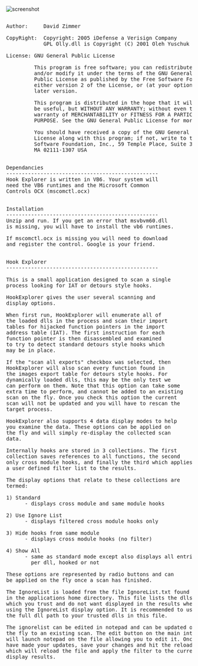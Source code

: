 
![screenshot](https://raw.githubusercontent.com/dzzie/HookExplorer/master/screenshot.png)

<pre>

Author:     David Zimmer <david@idefense.com, dzzie@yahoo.com>

CopyRight:  Copyright: 2005 iDefense a Verisign Company 
            GPL Olly.dll is Copyright (C) 2001 Oleh Yuschuk - http://ollydbg.de

License: GNU General Public License

         This program is free software; you can redistribute it 
         and/or modify it under the terms of the GNU General 
         Public License as published by the Free Software Foundation;
         either version 2 of the License, or (at your option) any 
         later version.

         This program is distributed in the hope that it will 
         be useful, but WITHOUT ANY WARRANTY; without even the implied
         warranty of MERCHANTABILITY or FITNESS FOR A PARTICULAR 
         PURPOSE. See the GNU General Public License for more details.

         You should have received a copy of the GNU General Public 
         License along with this program; if not, write to the Free 
         Software Foundation, Inc., 59 Temple Place, Suite 330, Boston,
         MA 02111-1307 USA


Dependancies
-------------------------------------------------
Hook Explorer is written in VB6. Your system will
need the VB6 runtimes and the Microsoft Common
Controls OCX (mscomctl.ocx)


Installation
-------------------------------------------------
Unzip and run. If you get an error that msvbvm60.dll
is missing, you will have to install the vb6 runtimes.

If mscomctl.ocx is missing you will need to download
and register the control. Google is your friend.


Hook Explorer
-------------------------------------------------

This is a small application designed to scan a single
process looking for IAT or detours style hooks.

HookExplorer gives the user several scanning and
display options. 

When first run, HookExplorer will enumerate all of
the loaded dlls in the process and scan their import
tables for hijacked function pointers in the import
address table (IAT). The first instruction for each
function pointer is then disassembled and examined
to try to detect standard detours style hooks which
may be in place.

If the "scan all exports" checkbox was selected, then
HookExplorer will also scan every function found in 
the images export table for detours style hooks. For
dynamically loaded dlls, this may be the only test we
can perform on them. Note that this option can take some
extra time to perform, and cannot be added to an existing
scan on the fly. Once you check this option the current 
scan will not be updated and you will have to rescan the
target process.

HookExplorer also supports 4 data display modes to help
you examine the data. These options can be applied on
the fly and will simply re-display the collected scan
data. 

Internally hooks are stored in 3 collections. The first
collection saves references to all functions, the second
only cross module hooks, and finally the third which applies
a user defined filter list to the results.

The display options that relate to these collections are
termed:

1) Standard        
      - displays cross module and same module hooks

2) Use Ignore List  
      - displays filtered cross module hooks only

3) Hide hooks from same module 
      - displays cross module hooks (no filter)

4) Show All  
      - same as standard mode except also displays all entries
        per dll, hooked or not

These options are represented by radio buttons and can
be applied on the fly once a scan has finished.

The IgnoreList is loaded from the file IgnoreList.txt found
in the applications home directory. This file lists the dlls
which you trust and do not want displayed in the results when
using the IgnoreList display option. It is recommended to use
the full dll path to your trusted dlls in this file.

The ignorelist can be edited in notepad and can be updated on
the fly to an existing scan. The edit button on the main interface
will launch notepad on the file allowing you to edit it. Once you
have made your updates, save your changes and hit the reload button
which will reload the file and apply the filter to the current
display results.





